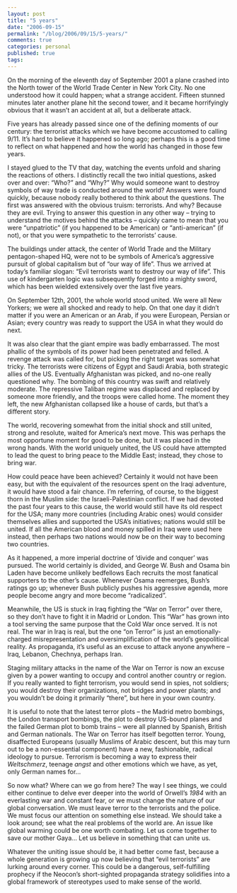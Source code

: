 ```yaml
---
layout: post
title: "5 years"
date: "2006-09-15"
permalink: "/blog/2006/09/15/5-years/"
comments: true
categories: personal
published: true
tags: 
---
```


On the morning of the eleventh day of September 2001 a plane crashed into the North tower of the World Trade Center in New York City. No one understood how it could happen; what a strange accident. Fifteen stunned minutes later another plane hit the second tower, and it became horrifyingly obvious that it wasn&#8217;t an accident at all, but a deliberate attack. 

Five years has already passed since one of the defining moments of our century: the terrorist attacks which we have become accustomed to calling 9/11. It&#8217;s hard to believe it happened so long ago; perhaps this is a good time to reflect on what happened and how the world has changed in those few years.

<!-- more -->

I stayed glued to the TV that day, watching the events unfold and sharing the reactions of others. I distinctly recall the two initial questions, asked over and over: &#8220;Who?&#8221; and &#8220;Why?&#8221; Why would someone want to destroy symbols of way trade is conducted around the world? 
Answers were found quickly, because nobody really bothered to think about the questions. The first was answered with the obvious truism: terrorists. And why? Because they are evil. Trying to answer this question in any other way &#8211; trying to understand the motives behind the attacks &#8211; quickly came to mean that you were &#8220;unpatriotic&#8221; (if you happened to be American) or &#8220;anti-american&#8221; (if not), or that you were sympathetic to the terrorists&#8217; cause.  

The buildings under attack, the center of World Trade and the Military pentagon-shaped HQ, were not to be symbols of America&#8217;s aggressive pursuit of global capitalism but of &#8220;our way of life&#8221;. Thus we arrived at today&#8217;s familiar slogan: &#8220;Evil terrorists want to destroy our way of life&#8221;. This use of kindergarten logic was subsequently forged into a mighty sword, which has been wielded extensively over the last five years.

On September 12th, 2001, the whole world stood united. We were all New Yorkers; we were all shocked and ready to help. On that one day it didn&#8217;t matter if you were an American or an Arab, if you were European, Persian or Asian; every country was ready to support the USA in what they would do next. 

It was also clear that the giant empire was badly embarrassed. The most phallic of the symbols of its power had been penetrated and felled. A revenge attack was called for, but picking the right target was somewhat tricky. The terrorists were citizens of Egypt and Saudi Arabia, both strategic allies of the US. Eventually Afghanistan was picked, and no-one really questioned why. The bombing of this country was swift and relatively moderate. The repressive Taliban regime was displaced and replaced by someone more friendly, and the troops were called home. The moment they left, the new Afghanistan collapsed like a house of cards, but that&#8217;s a different story.

The world, recovering somewhat from the initial shock and still united, strong and resolute, waited for America&#8217;s next move. This was perhaps the most opportune moment for good to be done, but it was placed in the wrong hands. With the world uniquely united, the US could have attempted to lead the quest to bring peace to the Middle East; instead, they chose to bring war.

How could peace have been achieved? Certainly it would not have been easy, but with the equivalent of the resources spent on the Iraqi adventure, it would have stood a fair chance. I&#8217;m referring, of course, to the biggest thorn in the Muslim side: the Israeli-Palestinian conflict. If we had devoted the past four years to this cause, the world would still have its old respect for the USA; many more countries (including Arabic ones) would consider themselves allies and supported the USA&#8217;s initiatives; nations would still be united. If all the American blood and money spilled in Iraq were used here instead, then perhaps two nations would now be on their way to becoming two countries. 

As it happened, a more imperial doctrine of &#8216;divide and conquer&#8217; was pursued. The world certainly is divided, and George W. Bush and Osama bin Laden have become unlikely bedfellows Each recruits the most fanatical supporters to the other&#8217;s cause. Whenever Osama reemerges, Bush&#8217;s ratings go up; whenever Bush publicly pushes his aggressive agenda, more people become angry and more become &#8220;radicalized&#8221;.

Meanwhile, the US is stuck in Iraq fighting the &#8220;War on Terror&#8221; over there, so they don&#8217;t have to fight it in Madrid or London. This &#8220;War&#8221; has grown into a tool serving the same purpose that the Cold War once served. It is not real. The war in Iraq is real, but the one &#8220;on Terror&#8221; is just an emotionally-charged misrepresentation and oversimplification of the world&#8217;s geopolitical reality. As propaganda, it&#8217;s useful as an excuse to attack anyone anywhere &#8211; Iraq, Lebanon, Chechnya, perhaps Iran. 

Staging military attacks in the name of the War on Terror is now an excuse given by a power wanting to occupy and control another country or region. If you really wanted to fight terrorism, you would send in spies, not soldiers; you would destroy their organizations, not bridges and power plants; and you wouldn&#8217;t be doing it primarily &#8220;there&#8221;, but here in your own country. 

It is useful to note that the latest terror plots &#8211; the Madrid metro bombings, the London transport bombings, the plot to destroy US-bound planes and the failed German plot to bomb trains &#8211; were all planned by Spanish, British and German nationals. The War on Terror has itself begotten terror. Young, disaffected Europeans (usually Muslims of Arabic descent, but this may turn out to be a non-essential component) have a new, fashionable, radical ideology to pursue. Terrorism is becoming a way to express their <i>Weltschmerz</i>, teenage <i>angst</i> and other emotions which we have, as yet, only German names for&#8230;

So now what? Where can we go from here? The way I see things, we could either continue to delve ever deeper into the world of Orwell&#8217;s <i>1984</i> with an everlasting war and constant fear, or we must change the nature of our global conversation. We must leave terror to the terrorists and the police. We must focus our attention on something else instead. We should take a look around; see what the real problems of the world are. 
An issue like global warming could be one worth combating. Let us come together to save our mother Gaya&#8230; Let us believe in something that can unite us.

Whatever the uniting issue should be, it had better come fast, because a whole generation is growing up now believing that &#8220;evil terrorists&#8221; are lurking around every corner. This could be a dangerous, self-fulfilling prophecy if the Neocon&#8217;s short-sighted propaganda strategy solidifies into a global framework of stereotypes used to make sense of the world.